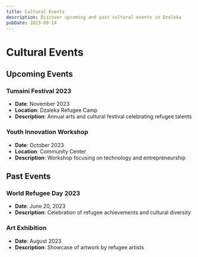 ```yaml
---
title: Cultural Events
description: Discover upcoming and past cultural events in Dzaleka
pubDate: 2023-09-14
---
```


# Cultural Events

## Upcoming Events

### Tumaini Festival 2023
- **Date**: November 2023
- **Location**: Dzaleka Refugee Camp
- **Description**: Annual arts and cultural festival celebrating refugee talents

### Youth Innovation Workshop
- **Date**: October 2023
- **Location**: Community Center
- **Description**: Workshop focusing on technology and entrepreneurship

## Past Events

### World Refugee Day 2023
- **Date**: June 20, 2023
- **Description**: Celebration of refugee achievements and cultural diversity

### Art Exhibition
- **Date**: August 2023
- **Description**: Showcase of artwork by refugee artists